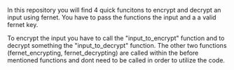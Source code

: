 In this repository you will find 4 quick funcitons to encrypt and decrypt an input using fernet.
You have to pass the functions the input and a a valid fernet key.

To encrypt the input you have to call the "input_to_encrypt" function and to decrypt something the "input_to_decrypt" function.
The other two functions (fernet_encrypting, fernet_decrypting) are called within the before mentioned functions and dont need to be called in order to utilize the 
code.

